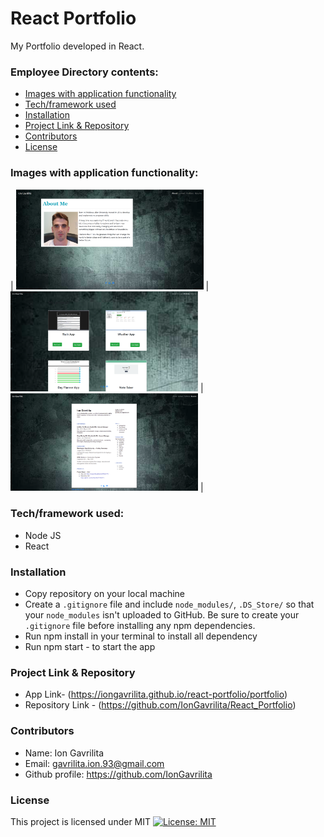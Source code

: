 # React Portfolio
My Portfolio developed in React.

### Employee Directory contents:
* [Images with application functionality](#Images-with-application-functionality)
* [Tech/framework used](#Tech/framework-used)
* [Installation](#Installation)
* [Project Link & Repository](#Project-Link-&-Repository)
* [Contributors](#Contributors)
* [License](#License)


### Images with application functionality:

| <img src="./public/Readme/readmeMain.png" width="300"> | <img src="./public/Readme/readmePortfolio.png" width="300"> | <img src="./public/Readme/readmeResume.png" width="300"> |

### Tech/framework used:
* Node JS
* React

### Installation  
* Copy repository on your local machine
* Create a `.gitignore` file and include `node_modules/`, `.DS_Store/` so that your `node_modules` isn't uploaded to GitHub. Be sure to create your `.gitignore` file before installing any npm dependencies.
* Run npm install  in your terminal to install all dependency
* Run npm start - to start the app

### Project Link & Repository
- App Link- (https://iongavrilita.github.io/react-portfolio/portfolio)
- Repository Link - (https://github.com/IonGavrilita/React_Portfolio)

### Contributors
- Name: Ion Gavrilita
- Email: gavrilita.ion.93@gmail.com
- Github profile: https://github.com/IonGavrilita
### License
This project is licensed under MIT
[![License: MIT](https://img.shields.io/badge/License-MIT-yellow.svg)](https://opensource.org/licenses/MIT)

